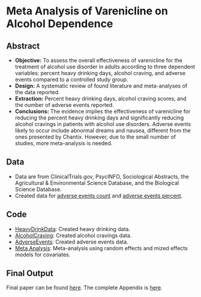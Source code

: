 # Meta Analysis of Varenicline on Alcohol Dependence

## Abstract
* **Objective:** To assess the overall effectiveness of varenicline for the treatment of alcohol use disorder in adults according to three dependent variables: percent heavy drinking days, alcohol craving, and adverse events compared to a controlled study group.
* **Design:** A systematic review of found literature and meta-analyses of the data reported.
* **Extraction:** Percent heavy drinking days, alcohol craving scores, and the number of adverse events reported.
* **Conclusions:** The evidence implies the effectiveness of varenicline for reducing the percent heavy drinking days and significantly reducing alcohol cravings in patients with alcohol use disorders. Adverse events likely to occur include abnormal dreams and nausea, different from the ones presented by Chantix. However, due to the small number of studies, more meta-analysis is needed.

## Data
* Data are from ClinicalTrials.gov, PsycINFO, Sociological Abstracts, the Agricultural & Environmental Science Database, and the Biological Science Database.
* Created data for [adverse events count](https://github.com/ridhika123/Meta-Analysis-of-Varenicline-on-Alcohol-Dependence/blob/main/Adverse%20Events%20(count)%20Data.xlsx) and [adverse events percent](https://github.com/ridhika123/Meta-Analysis-of-Varenicline-on-Alcohol-Dependence/blob/main/Adverse%20Events%20(%25)%20Data.xlsx). 

## Code
* [HeavyDrinkData](https://github.com/ridhika123/Meta-Analysis-of-Varenicline-on-Alcohol-Dependence/blob/main/HeavyDrinkData.R): Created heavy drinking data.
* [AlcoholCraving](https://github.com/ridhika123/Meta-Analysis-of-Varenicline-on-Alcohol-Dependence/blob/main/AlcoholCraving.R): Created alcohol cravings data.
* [AdverseEvents](https://github.com/ridhika123/Meta-Analysis-of-Varenicline-on-Alcohol-Dependence/blob/main/AdverseEvents.R): Created adverse events data.
* [Meta Analysis](https://github.com/ridhika123/Meta-Analysis-of-Varenicline-on-Alcohol-Dependence/blob/main/Meta%20Analysis.R): Meta-analysis using random effects and mized effects models for covariates.

## Final Output
Final paper can be found [here](https://github.com/ridhika123/Meta-Analysis-of-Varenicline-on-Alcohol-Dependence/blob/main/Applied%20Meta%20Analysis.pdf).
The complete Appendix is [here](https://github.com/ridhika123/Meta-Analysis-of-Varenicline-on-Alcohol-Dependence/blob/main/Applied%20Meta%20Analysis%20Appendix.pdf).
